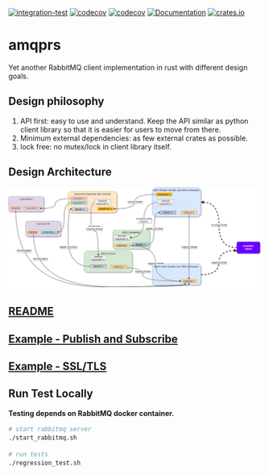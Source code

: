 [![integration-test](https://github.com/gftea/amqprs/actions/workflows/rust.yml/badge.svg)](https://github.com/gftea/amqprs/actions/workflows/rust.yml)
[![codecov](https://github.com/gftea/amqprs/actions/workflows/codecov.yml/badge.svg)](https://github.com/gftea/amqprs/actions/workflows/codecov.yml)
[![codecov](https://codecov.io/gh/gftea/amqprs/branch/main/graph/badge.svg?token=7MF92R6F60)](https://codecov.io/gh/gftea/amqprs)
[![Documentation](https://docs.rs/amqprs/badge.svg)](https://docs.rs/amqprs)
[![crates.io](https://img.shields.io/crates/v/amqprs.svg)](https://crates.io/crates/amqprs)

# amqprs

Yet another RabbitMQ client implementation in rust with different design goals.

## Design philosophy

1. API first: easy to use and understand. Keep the API similar as python client library so that it is easier for users to move from there.
2. Minimum external dependencies: as few external crates as possible.
3. lock free: no mutex/lock in client library itself.


## Design Architecture
<img src="amqprs/amqp-chosen_design.drawio.png" />


## [README](amqprs/README.md)

## [Example - Publish and Subscribe](amqprs/examples/basic_pub_sub.rs) 
## [Example - SSL/TLS](amqprs/examples/tls.rs) 

## Run Test Locally

__Testing depends on RabbitMQ docker container.__

```bash
# start rabbitmq server
./start_rabbitmq.sh

# run tests
./regression_test.sh
```